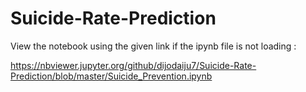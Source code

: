 # Suicide-Rate-Prediction

View the notebook using the given link if the ipynb file is not loading :

https://nbviewer.jupyter.org/github/dijodaiju7/Suicide-Rate-Prediction/blob/master/Suicide_Prevention.ipynb
